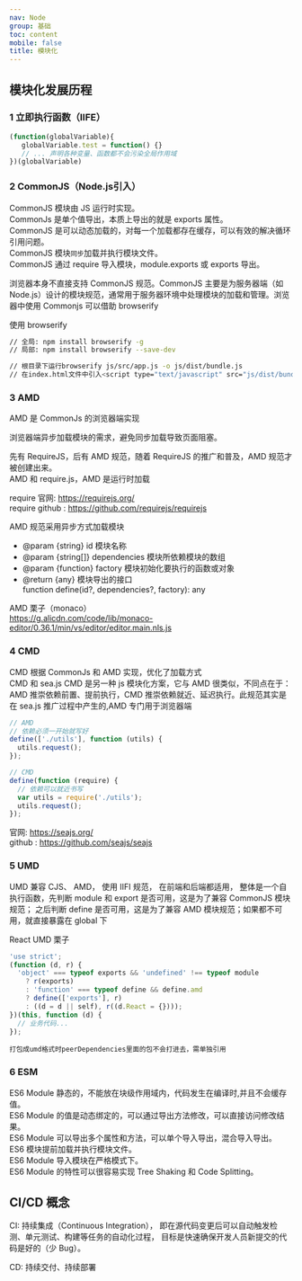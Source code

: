 ```yaml
---
nav: Node
group: 基础
toc: content
mobile: false
title: 模块化
---
```


## 模块化发展历程

### 1 立即执行函数（IIFE）
```js
(function(globalVariable){
   globalVariable.test = function() {}
   // ... 声明各种变量、函数都不会污染全局作用域
})(globalVariable)
```
### 2 CommonJS（Node.js引入）
CommonJS 模块由 JS 运行时实现。<br/>
CommonJs 是单个值导出，本质上导出的就是 exports 属性。<br/>
CommonJS 是可以动态加载的，对每一个加载都存在缓存，可以有效的解决循环引用问题。<br/>
CommonJS 模块`同步`加载并执行模块文件。<br/>
CommonJS 通过 require 导入模块，module.exports 或 exports 导出。

浏览器本身不直接支持 CommonJS 规范。CommonJS 主要是为服务器端（如 Node.js）设计的模块规范，通常用于服务器环境中处理模块的加载和管理。浏览器中使用 Commonjs 可以借助 browserify

使用 browserify

```bash
// 全局: npm install browserify -g
// 局部: npm install browserify --save-dev

// 根目录下运行browserify js/src/app.js -o js/dist/bundle.js
// 在index.html文件中引入<script type="text/javascript" src="js/dist/bundle.js"></script>
```
### 3 AMD  
AMD 是 CommonJs 的浏览器端实现

浏览器端异步加载模块的需求，避免同步加载导致页面阻塞。

先有 RequireJS，后有 AMD 规范，随着 RequireJS 的推广和普及，AMD 规范才被创建出来。  
AMD 和 require.js，AMD 是运行时加载

require 官网: https://requirejs.org/  
require github : https://github.com/requirejs/requirejs

AMD 规范采用异步方式加载模块<br/>

- @param {string} id 模块名称
- @param {string[]} dependencies 模块所依赖模块的数组
- @param {function} factory 模块初始化要执行的函数或对象
- @return {any} 模块导出的接口  
  function define(id?, dependencies?, factory): any

AMD 栗子（monaco）  
https://g.alicdn.com/code/lib/monaco-editor/0.36.1/min/vs/editor/editor.main.nls.js
### 4 CMD  
CMD 根据 CommonJs 和 AMD 实现，优化了加载方式  
CMD 和 sea.js CMD 是另一种 js 模块化方案，它与 AMD 很类似，不同点在于：AMD 推崇依赖前置、提前执行，CMD 推崇依赖就近、延迟执行。此规范其实是在 sea.js 推广过程中产生的,AMD 专门用于浏览器端<br/>

```js
// AMD
// 依赖必须一开始就写好
define(['./utils'], function (utils) {
  utils.request();
});

// CMD
define(function (require) {
  // 依赖可以就近书写
  var utils = require('./utils');
  utils.request();
});
```

官网: https://seajs.org/  
github : https://github.com/seajs/seajs  
### 5 UMD  
UMD 兼容 CJS、 AMD， 使用 IIFI 规范， 在前端和后端都适用，
整体是一个自执行函数，先判断 module 和 export 是否可用，这是为了兼容 CommonJS 模块规范；
之后判断 define 是否可用，这是为了兼容 AMD 模块规范；如果都不可用，就直接暴露在 global 下

React UMD 栗子
```js
'use strict';
(function (d, r) {
  'object' === typeof exports && 'undefined' !== typeof module
    ? r(exports)
    : 'function' === typeof define && define.amd
    ? define(['exports'], r)
    : ((d = d || self), r((d.React = {})));
})(this, function (d) {
  // 业务代码...
});
```
`打包成umd格式时peerDependencies里面的包不会打进去，需单独引用`
### 6 ESM
ES6 Module 静态的，不能放在块级作用域内，代码发生在编译时,并且不会缓存值。<br/>
ES6 Module 的值是动态绑定的，可以通过导出方法修改，可以直接访问修改结果。<br/>
ES6 Module 可以导出多个属性和方法，可以单个导入导出，混合导入导出。<br/>
ES6 模块提前加载并执行模块文件。<br/>
ES6 Module 导入模块在严格模式下。<br/>
ES6 Module 的特性可以很容易实现 Tree Shaking 和 Code Splitting。<br/>

## CI/CD 概念

CI: 持续集成（Continuous Integration）， 即在源代码变更后可以自动触发检测、单元测试、构建等任务的自动化过程，
目标是快速确保开发人员新提交的代码是好的（少 Bug）。

CD: 持续交付、持续部署
